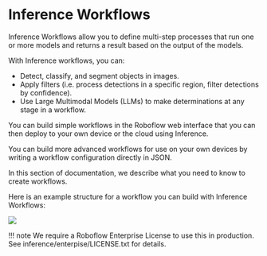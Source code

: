 # Inference Workflows

Inference Workflows allow you to define multi-step processes that run one or more models and returns a result based on the output of the models.

With Inference workflows, you can:

- Detect, classify, and segment objects in images.
- Apply filters (i.e. process detections in a specific region, filter detections by confidence).
- Use Large Multimodal Models (LLMs) to make determinations at any stage in a workflow.

You can build simple workflows in the Roboflow web interface that you can then deploy to your own device or the cloud using Inference.

You can build more advanced workflows for use on your own devices by writing a workflow configuration directly in JSON.

In this section of documentation, we describe what you need to know to create workflows.

Here is an example structure for a workflow you can build with Inference Workflows:

![](https://github.com/roboflow/inference/blob/main/inference/enterprise/workflows/assets/example_pipeline.jpg?raw=true)

!!! note
    We require a Roboflow Enterprise License to use this in production. See inference/enterpise/LICENSE.txt for details.